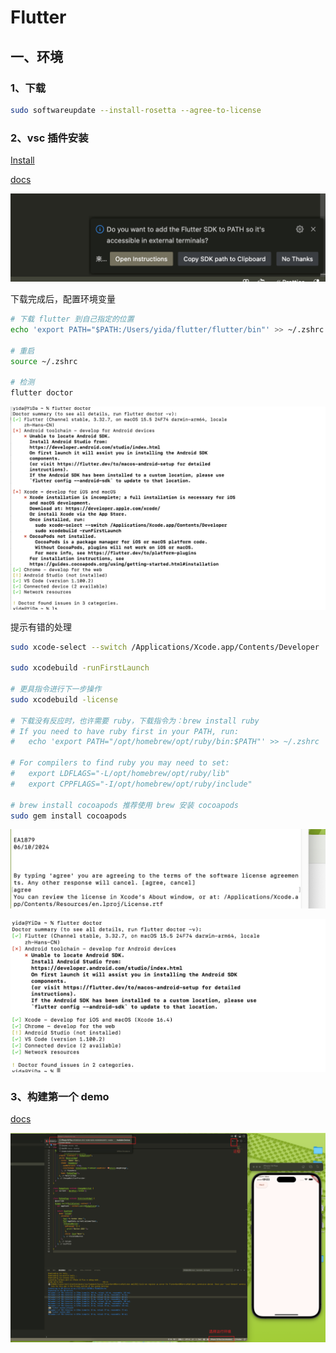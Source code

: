 # Flutter

## 一、环境

### 1、下载

```bash
sudo softwareupdate --install-rosetta --agree-to-license
```

### 2、vsc 插件安装

[Install](https://marketplace.visualstudio.com/items?itemName=Dart-Code.flutter)

[docs](https://docs.flutter.dev/get-started/install/macos/mobile-ios#install-the-flutter-sdk)

![image-20250722151745488](./images/image-20250722151745488.png)

下载完成后，配置环境变量

```bash
# 下载 flutter 到自己指定的位置
echo 'export PATH="$PATH:/Users/yida/flutter/flutter/bin"' >> ~/.zshrc

# 重启
source ~/.zshrc

# 检测
flutter doctor
```

![image-20250722151907530](./images/image-20250722151907530.png)

提示有错的处理

```bash
sudo xcode-select --switch /Applications/Xcode.app/Contents/Developer

sudo xcodebuild -runFirstLaunch

# 更具指令进行下一步操作
sudo xcodebuild -license 

# 下载没有反应时，也许需要 ruby，下载指令为：brew install ruby
# If you need to have ruby first in your PATH, run:
#   echo 'export PATH="/opt/homebrew/opt/ruby/bin:$PATH"' >> ~/.zshrc

# For compilers to find ruby you may need to set:
#   export LDFLAGS="-L/opt/homebrew/opt/ruby/lib"
#   export CPPFLAGS="-I/opt/homebrew/opt/ruby/include"

# brew install cocoapods 推荐使用 brew 安装 cocoapods
sudo gem install cocoapods
```

![image-20250722152434105](images/image-20250722152434105.png)

![image-20250722155833651](images/image-20250722155833651.png)

### 3、构建第一个 demo

[docs](https://codelabs.developers.google.cn/codelabs/flutter-codelab-first?hl=zh-cn#0)

![image-20250722170409489](images/image-20250722170409489.png)

